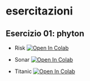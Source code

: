 # esercitazioni

## Esercizio 01: phyton

- Risk [![Open In Colab](https://colab.research.google.com/assets/colab-badge.svg)](https://colab.research.google.com/github/giovanni-ollari/esercitazioni/blob/main/Esercitazione05/Audit_classification_easy.ipynb)

- Sonar [![Open In Colab](https://colab.research.google.com/assets/colab-badge.svg)](https://colab.research.google.com/github/giovanni-ollari/esercitazioni/blob/main/Esercitazione06/1_Sonar.ipynb)


- Titanic [![Open In Colab](https://colab.research.google.com/assets/colab-badge.svg)](https://colab.research.google.com/github/giovanni-ollari/esercitazioni/blob/main/Esercitazione06/23_Titanic_Cross.ipynb)

